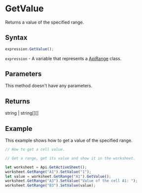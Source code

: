 # GetValue

Returns a value of the specified range.

## Syntax

```javascript
expression.GetValue();
```

`expression` - A variable that represents a [ApiRange](../ApiRange.md) class.

## Parameters

This method doesn't have any parameters.

## Returns

string \| string[][]

## Example

This example shows how to get a value of the specified range.

```javascript editor-xlsx
// How to get a cell value.

// Get a range, get its value and show it in the worksheet.

let worksheet = Api.GetActiveSheet();
worksheet.GetRange("A1").SetValue("1");
let value = worksheet.GetRange("A1").GetValue();
worksheet.GetRange("A3").SetValue("Value of the cell A1: ");
worksheet.GetRange("B3").SetValue(value);
```
